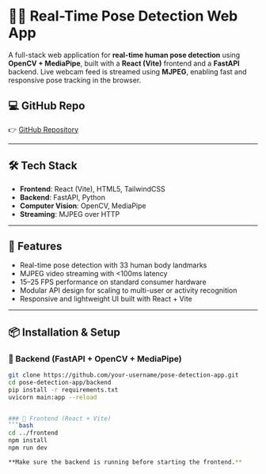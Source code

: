 # 🧍‍♂️ Real-Time Pose Detection Web App

A full-stack web application for **real-time human pose detection** using **OpenCV + MediaPipe**, built with a **React (Vite)** frontend and a **FastAPI** backend. Live webcam feed is streamed using **MJPEG**, enabling fast and responsive pose tracking in the browser.

## 💻 GitHub Repo
👉 [GitHub Repository](https://github.com/jaiswaldev/PoseDetector-3D-TRY-ON)

---

## 🛠 Tech Stack

- **Frontend**: React (Vite), HTML5, TailwindCSS
- **Backend**: FastAPI, Python
- **Computer Vision**: OpenCV, MediaPipe
- **Streaming**: MJPEG over HTTP

---

## 🎯 Features

- Real-time pose detection with 33 human body landmarks
- MJPEG video streaming with <100ms latency
- 15–25 FPS performance on standard consumer hardware
- Modular API design for scaling to multi-user or activity recognition
- Responsive and lightweight UI built with React + Vite

---

## 📦 Installation & Setup

### 🔹 Backend (FastAPI + OpenCV + MediaPipe)
```bash
git clone https://github.com/your-username/pose-detection-app.git
cd pose-detection-app/backend
pip install -r requirements.txt
uvicorn main:app --reload


### 🔹 Frontend (React + Vite)
```bash
cd ../frontend
npm install
npm run dev

**Make sure the backend is running before starting the frontend.**

